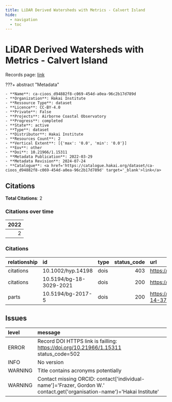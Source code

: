 ```yaml
---
title: LiDAR Derived Watersheds with Metrics - Calvert Island
hide:
  - navigation
  - toc
---
```


# LiDAR Derived Watersheds with Metrics - Calvert Island

Records page: <a href='https://catalogue.hakai.org/dataset/ca-cioos_d94882f8-c069-454d-a0ea-96c2b17d789d' target='_blank'>link</a>

???+ abstract "Metadata"

    - **Name**: ca-cioos_d94882f8-c069-454d-a0ea-96c2b17d789d 
    - **Organization**: Hakai Institute 
    - **Ressource Type**: dataset 
    - **Licence**: CC-BY-4.0 
    - **Private**: False 
    - **Projects**: Airborne Coastal Observatory 
    - **Progress**: completed 
    - **State**: active 
    - **Type**: dataset 
    - **Distributor**: Hakai Institute 
    - **Resources Count**: 2 
    - **Vertical Extent**: [{'max': '0.0', 'min': '0.0'}] 
    - **Eov**: other 
    - **Doi**: 10.21966/1.15311 
    - **Metadata Publication**: 2022-03-29 
    - **Metadata Revision**: 2024-07-24 
    - **Catalogue**: <a href='https://catalogue.hakai.org/dataset/ca-cioos_d94882f8-c069-454d-a0ea-96c2b17d789d' target='_blank'>link</a> 

<div id='map'></div>


## Citations

**Total Citations**: 2

### Citations over time

|   2022 |
|-------:|
|      2 |

### Citations

| relationship   | id                      | type   |   status_code | url                                                                             |
|:---------------|:------------------------|:-------|--------------:|:--------------------------------------------------------------------------------|
| citations      | 10.1002/hyp.14198       | dois   |           403 | https://onlinelibrary.wiley.com/doi/10.1002/hyp.14198                           |
| citations      | 10.5194/bg-18-3029-2021 | dois   |           200 | https://bg.copernicus.org/articles/18/3029/2021/                                |
| parts          | 10.5194/bg-2017-5       | dois   |           200 | https://bg.copernicus.org/articles/14/3743/2017/bg-14-3743-2017-discussion.html |




## Issues
| level   | message                                                                                                                  |
|:--------|:-------------------------------------------------------------------------------------------------------------------------|
| ERROR   | Record DOI HTTPS link is failling: https://doi.org/10.21966/1.15311 status_code=502                                      |
| INFO    | No version                                                                                                               |
| WARNING | Title contains acronyms potentially                                                                                      |
| WARNING | Contact missing ORCID: contact['individual-name']='Frazer, Gordon W.' contact.get('organisation-name')='Hakai Institute' |


<script>
   document.addEventListener("DOMContentLoaded", function() {
    var map = L.map('map').setView([51.505, -125.09], 5);
    L.tileLayer('https://tile.openstreetmap.org/{z}/{x}/{y}.png', {
        maxZoom: 19,
        attribution: '&copy; <a href="http://www.openstreetmap.org/copyright">OpenStreetMap</a>'
    }).addTo(map);
    var geojsonFeature = {
        "type": "Feature",
        "properties": {
            "name" : "LiDAR Derived Watersheds with Metrics - Calvert Island"
        },
        "geometry": {'type': 'Polygon', 'coordinates': [[[-128.159953, 51.411975], [-127.869461, 51.411975], [-127.869461, 51.734199], [-128.159953, 51.734199], [-128.159953, 51.411975]]]}
    }
    L.geoJSON(geojsonFeature).addTo(map);
   })
</script>